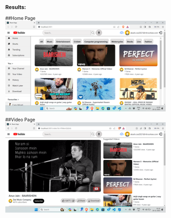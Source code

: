 ### Results:
##Home Page
![Home Page](Home-page.png?raw=true "Home page")

##Video Page
![Video Page](Video-page.png?raw=true "Video page")
